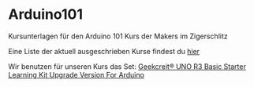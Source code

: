 # Arduino101
Kursunterlagen für den Arduino 101 Kurs der Makers im Zigerschlitz

Eine Liste der aktuell ausgeschrieben Kurse findest du [hier](https://zigerschlitzmakers.ch/?page_id=148)

Wir benutzen für unseren Kurs das Set: [Geekcreit® UNO R3 Basic Starter Learning Kit Upgrade Version For Arduino](https://www.banggood.com/UNO-Basic-Starter-Learning-Kit-Upgrade-Version-For-Arduino-p-970714.html)
